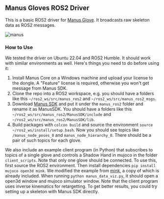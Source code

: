## Manus Gloves ROS2 Driver

This is a basic ROS2 driver for [Manus Glove](https://www.manus-meta.com/products/quantum-metagloves). It broadcasts raw skeleton data as ROS2 messages.

![manus](https://github.com/user-attachments/assets/953ddc6b-aaf9-43a9-b369-875bac770406)

### How to Use

We tested the driver on Ubuntu 22.04 and ROS2 Humble. It should work with similar environments as well. Here's things you need to do before using it:

1. Install Manus Core on a Windows machine and upload your license to the dongle. A "Feature" license is required, otherwise you won't get message from Manus SDK.
2. Clone the repo into a ROS2 workspace, e.g. you should have a folders like this `~/ros2_ws/src/manus_ros2` and `~/ros2_ws/src/manus_ros2_msgs`.
3. Download [Manus SDK](https://my.manus-meta.com/resources/downloads/quantum-metagloves) and put it under the `manus_ros2` folder and rename it as ManusSDK. You should have a folders like this `~/ros2_ws/src/manus_ros2/ManusSDK/include` and `~/ros2_ws/src/manus_ros2/ManusSDK/lib`.
4. Build packages with `colcon build` and source the environment `source ~/ros2_ws/install/setup.bash`. Now you should see topics like `/manus_node_poses_0` and `manus_node_hierarchy_0`. There should be a pair of such topics for each glove.

We also include an example client program (in Python) that subscribes to topics of a single glove and controls a Shadow Hand in mujoco in the folder `client_scripts`. Note that only one glove should be connected. To use this, first source the ROS2 environment. Then install dependencies `pip install mujoco open3d mink`. We modified the example from [mink](https://github.com/kevinzakka/mink), a copy of which is already included. When running `python manus_data_viz.py`, it should open a open3d window and mujoco simulator window. Note that the client program uses inverse kinematics for retargetting. To get better results, you could try setting up a skeleton with Manus SDK directly.
